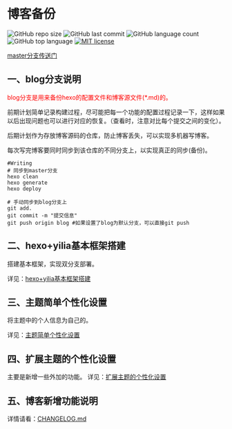 # 博客备份

![GitHub repo size](https://img.shields.io/github/repo-size/yansheng836/yansheng836.github.io.svg)
![GitHub last commit](https://img.shields.io/github/last-commit/yansheng836/yansheng836.github.io.svg)
![GitHub language count](https://img.shields.io/github/languages/count/yansheng836/yansheng836.github.io.svg)
![GitHub top language](https://img.shields.io/github/languages/top/yansheng836/yansheng836.github.io.svg)
[![MIT license](https://img.shields.io/github/license/yansheng836/yansheng836.github.io.svg)](https://github.com/yansheng836/yansheng836.github.io/blob/master/LICENSE)

[master分支传送门](https://github.com/yansheng836/yansheng836.github.io/tree/master)

## 一、blog分支说明

<font color="red">blog分支是用来备份hexo的配置文件和博客源文件(*.md)的。</font>

前期计划简单记录构建过程，尽可能把每一个功能的配置过程记录一下，这样如果以后出现问题也可以进行对应的恢复。（查看时，注意对比每个提交之间的变化）。

后期计划作为存放博客源码的仓库，防止博客丢失，可以实现多机器写博客。

每次写完博客要同时同步到该仓库的不同分支上，以实现真正的同步(备份)。

```shell
#Writing
# 同步到master分支
hexo clean
hexo generate
hexo deploy

# 手动同步到blog分支上
git add. 
git commit -m "提交信息"
git push origin blog #如果设置了blog为默认分支，可以直接git push
```

## 二、hexo+yilia基本框架搭建

搭建基本框架，实现双分支部署。

详见：[hexo+yilia基本框架搭建](<https://github.com/yansheng836/yansheng836.github.io/blob/blog/docs/1hexo+yilia基本框架搭建.md>)

## 三、主题简单个性化设置

将主题中的个人信息为自己的。

详见：[主题简单个性化设置](<https://github.com/yansheng836/yansheng836.github.io/blob/blog/docs/2主题简单个性化设置.md>)

## 四、扩展主题的个性化设置

主要是新增一些外加的功能。
详见：[扩展主题的个性化设置](<https://github.com/yansheng836/yansheng836.github.io/blob/blog/docs/3扩展主题的个性化设置.md>)

## 五、博客新增功能说明

详情请看：[CHANGELOG.md](https://github.com/yansheng836/yansheng836.github.io/blob/blog/CHANGELOG.md)
